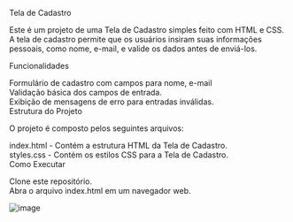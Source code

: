 Tela de Cadastro

Este é um projeto de uma Tela de Cadastro simples feito com HTML e CSS. A tela de cadastro permite que os usuários insiram suas informações pessoais, como nome, e-mail, e valide os dados antes de enviá-los.

Funcionalidades

Formulário de cadastro com campos para nome, e-mail<br>
Validação básica dos campos de entrada.<br>
Exibição de mensagens de erro para entradas inválidas.<br>
Estrutura do Projeto<br>

O projeto é composto pelos seguintes arquivos:<br>

index.html - Contém a estrutura HTML da Tela de Cadastro.<br>
styles.css - Contém os estilos CSS para a Tela de Cadastro.<br>
Como Executar<br>

Clone este repositório.<br>
Abra o arquivo index.html em um navegador web.<br>


![image](https://github.com/vieiraadev/Cadastro/assets/164572708/9ddcc6bc-27da-4c60-b8fd-1ebcc5b643d2)
